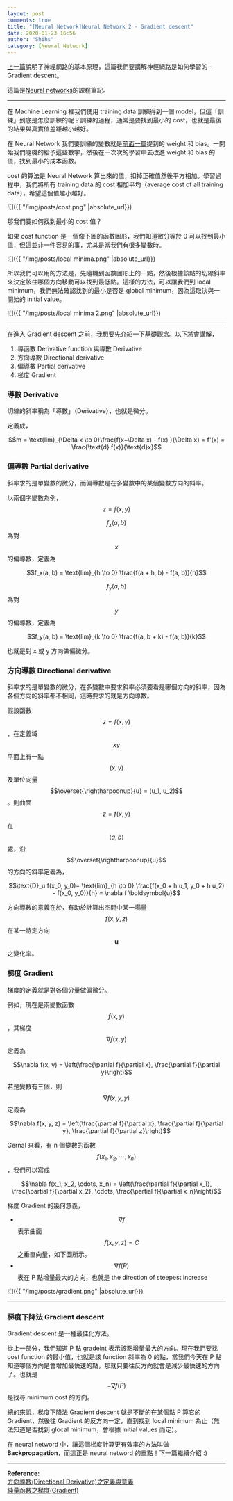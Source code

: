 ```yaml
---
layout: post
comments: true
title: "[Neural Network]Neural Network 2 - Gradient descent"
date: 2020-01-23 16:56
author: "Shihs"
category: [Neural Network]
---
```


[上一篇](https://shihs.github.io/blog/neural%20network/2020/01/22/Neural-Network-Neural-Network/)說明了神經網路的基本原理，這篇我們要講解神經網路是如何學習的 - Gradient descent。


這篇是[Neural networks](https://www.youtube.com/watch?v=IHZwWFHWa-w&list=PLZHQObOWTQDNU6R1_67000Dx_ZCJB-3pi&index=2)的課程筆記。

***

在 Machine Learning 裡我們使用 training data 訓練得到一個 model，但這「訓練」到底是怎麼訓練的呢？訓練的過程，通常是要找到最小的 cost，也就是最後的結果與真實值差距越小越好。

在 Neural Network 我們要訓練的變數就是[前面一篇](https://shihs.github.io/blog/neural%20network/2020/01/22/Neural-Network-Neural-Network/)提到的 weight 和 bias。一開始我們隨機的給予這些數字，然後在一次次的學習中去改進 weight 和 bias 的值，找到最小的成本函數。

cost 的算法是 Neural Network 算出來的值，扣掉正確值然後平方相加。學習過程中，我們將所有 training data 的 cost 相加平均（average cost of all training data），希望這個值越小越好。

![]({{ "/img/posts/cost.png" |absolute_url}})

那我們要如何找到最小的 cost 值？

如果 cost function 是一個像下圖的函數圖形，我們知道微分等於 0 可以找到最小值，但這並非一件容易的事，尤其是當我們有很多變數時。

![]({{ "/img/posts/local minima.png" |absolute_url}})

所以我們可以用的方法是，先隨機到函數圖形上的一點，然後根據該點的切線斜率來決定該往哪個方向移動可以找到最低點。這樣的方法，可以讓我們到 local minimum，我們無法確認找到的最小是否是 global minimum，因為這取決與一開始的 initial value。


![]({{ "/img/posts/local minima 2.png" |absolute_url}})


***

在進入 Gradient descent 之前，我想要先介紹一下基礎觀念。以下將會講解，

1. 導函數 Derivative function 與導數 Derivative
2. 方向導數 Directional derivative
3. 偏導數 Partial derivative
4. 梯度 Gradient

### 導數 Derivative

切線的斜率稱為「導數」（Derivative），也就是微分。

定義成，

$$m = \text{lim}_{\Delta x \to 0}\frac{f(x+\Delta x) - f(x) }{\Delta x} = f'(x) = \frac{\text{d} f(x)}{\text{d}x}$$



### 偏導數 Partial derivative

斜率求的是單變數的微分，而偏導數是在多變數中的某個變數方向的斜率。

以兩個字變數為例， $$z = f(x, y)$$

$$f_x(a, b)$$ 為對 $$x$$ 的偏導數，定義為 

$$f_x(a, b) = \text{lim}_{h \to 0} \frac{f(a + h, b) - f(a, b)}{h}$$


$$f_y(a, b)$$ 為對 $$y$$ 的偏導數，定義為 

$$f_y(a, b) = \text{lim}_{k \to 0} \frac{f(a, b + k) - f(a, b)}{k}$$


也就是對 x 或 y 方向做偏微分。


### 方向導數 Directional derivative

斜率求的是單變數的微分，在多變數中要求斜率必須要看是哪個方向的斜率，因為各個方向的斜率都不相同，這時要求的就是方向導數。


假設函數 $$z = f(x, y)$$，在定義域 $$xy$$ 平面上有一點 $$(x, y)$$ 及單位向量 $$\overset{\rightharpoonup}{u} = (u_1, u_2)$$。則曲面 $$z = f(x, y)$$ 在 $$(a, b)$$ 處，沿 $$\overset{\rightharpoonup}{u}$$ 的方向的斜率定義為，

$$\text{D}_u f(x_0, y_0)= \text{lim}_{h \to 0} \frac{f(x_0 + h u_1, y_0 + h u_2) - f(x_0, y_0)}{h} = \nabla f \boldsymbol{u}$$

方向導數的意義在於，有助於計算出空間中某一場量 $$f(x, y, z)$$ 在某一特定方向 $$\boldsymbol{u}$$ 之變化率。





### 梯度 Gradient

梯度的定義就是對各個分量做偏微分。

例如，現在是兩變數函數 $$f(x, y)$$，其梯度 $$\nabla f(x, y)$$ 定義為

$$\nabla f(x, y) = \left(\frac{\partial f}{\partial x}, \frac{\partial f}{\partial y}\right)$$


若是變數有三個，則 $$\nabla f(x, y, y)$$ 定義為

$$\nabla f(x, y, z) = \left(\frac{\partial f}{\partial x}, \frac{\partial f}{\partial y}, \frac{\partial f}{\partial z}\right)$$


Gernal 來看，有 n 個變數的函數 $$f(x_1, x_2, \cdots, x_n)$$，我們可以寫成 

$$\nabla f(x_1, x_2, \cdots, x_n) = \left(\frac{\partial f}{\partial x_1}, \frac{\partial f}{\partial x_2}, \cdots, \frac{\partial f}{\partial x_n}\right)$$


梯度 Gradient 的幾何意義，
- $$\nabla f$$ 表示曲面 $$f(x, y, z) = C$$ 之垂直向量，如下圖所示。
- $$\nabla f(P)$$ 表在 P 點增量最大的方向，也就是 the direction of steepest increase


![]({{ "/img/posts/gradient.png" |absolute_url}})

***

### 梯度下降法 Gradient descent

Gradient descent 是一種最佳化方法。

從上一部分，我們知道 P 點 gradeint 表示該點增量最大的方向。現在我們要找 cost function 的最小值，也就是該 function 斜率為 0 的點，當我們今天在 P 點知道哪個方向是會增加最快速的點，那就只要往反方向就會是減少最快速的方向了。也就是 $$-\nabla f(P)$$ 是找尋 minimum cost 的方向。

總的來說，梯度下降法 Gradient descent 就是不斷的在某個點 P 算它的 Gradient，然後往 Gradient 的反方向一定，直到找到 local minimum 為止（無法知道是否找到 glocal minimum，會根據 initial values 而定）。


在 neural netword 中，讓這個梯度計算更有效率的方法叫做 **Backpropagation**，而這正是 neural netword 的重點！下一篇繼續介紹 :)


***

**Reference:**
<br>
[方向導數(Directional Derivative)之定義與意義](https://ocw.chu.edu.tw/pluginfile.php/827/mod_resource/content/33/Summary_227.pdf)
<br>
[純量函數之梯度(Gradient)](https://ocw.chu.edu.tw/pluginfile.php/826/mod_resource/content/31/Summary_226.pdf)

